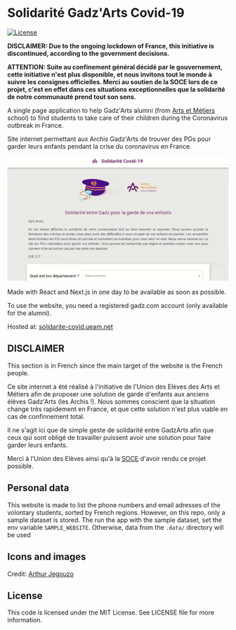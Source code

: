 # Solidarité Gadz'Arts Covid-19

[![License](https://img.shields.io/github/license/fcaylus/solidarite-gadzarts-covid?style=for-the-badge)](https://github.com/fcaylus/solidarite-gadzarts-covid/blob/master/LICENSE)

**DISCLAIMER: Due to the ongoing lockdown of France, this initiative is discontinued, according to the government decisions.**

**ATTENTION: Suite au confinement général décidé par le gouvernement, cette initiative n'est plus disponible, et nous invitons tout
le monde à suivre les consignes officielles. Merci au soutien de la SOCE lors de ce projet, c'est en effet dans ces situations exceptionnelles que la solidarité de
notre communauté prend tout son sens.**

A single page application to help Gadz'Arts alumni (from [Arts et Métiers](https://artsetmetiers.fr/) school) 
to find students to take care of their children during the Coronavirus outbreak in France.

Site internet permettant aux Archis Gadz'Arts de trouver des PGs pour garder leurs enfants pendant la crise du coronavirus en France.

![App demo](https://github.com/fcaylus/solidarite-gadzarts-covid/raw/master/showcase.gif)

Made with React and Next.js in one day to be available as soon as possible.

To use the website, you need a registered gadz.com account (only available for the alumni).

Hosted at: [solidarite-covid.ueam.net](https://www.solidarite-covid.ueam.net)

## DISCLAIMER

This section is in French since the main target of the website is the French people.

Ce site internet a été réalisé à l'initiative de l'Union des Elèves des Arts et Métiers afin de proposer une solution de garde d'enfants
aux anciens élèves Gadz'Arts (les Archis !). Nous sommes conscient que la situation change très rapidement en France, et que
cette solution n'est plus viable en cas de confinnement total.

Il ne s'agit ici que de simple geste de solidarité entre GadzArts afin que ceux qui sont obligé de travailler puissent avoir
une solution pour faire garder leurs enfants.

Merci à l'Union des Elèves ainsi qu'à la [SOCE](https://www.arts-et-metiers.asso.fr/) d'avoir rendu ce projet possible.

## Personal data

This website is made to list the phone numbers and email adresses of the volontary students,
sorted by French regions. However, on this repo, only a sample dataset is stored.
The run the app with the sample dataset, set the env variable ```SAMPLE_WEBSITE```.
Otherwise, data from the ```.data/``` directory will be used

## Icons and images

Credit:  [Arthur Jegouzo](https://www.linkedin.com/in/arthur-jegouzo/)

## License

This code is licensed under the MIT License. See LICENSE file for more information.
